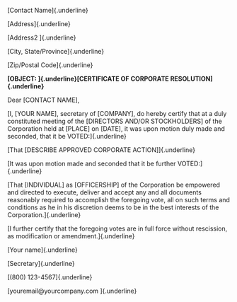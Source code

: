 [Contact Name]{.underline}

[Address]{.underline}

[Address2 ]{.underline}

[City, State/Province]{.underline}

[Zip/Postal Code]{.underline}

**[OBJECT: ]{.underline}[CERTIFICATE OF CORPORATE
RESOLUTION]{.underline}**

Dear \[CONTACT NAME\],

[I, \[YOUR NAME\], secretary of \[COMPANY\], do hereby certify that at a
duly constituted meeting of the \[DIRECTORS AND/OR STOCKHOLDERS\] of the
Corporation held at \[PLACE\] on \[DATE\], it was upon motion duly made
and seconded, that it be VOTED:]{.underline}

[That \[DESCRIBE APPROVED CORPORATE ACTION\]]{.underline}

[It was upon motion made and seconded that it be further
VOTED:]{.underline}

[That \[INDIVIDUAL\] as \[OFFICERSHIP\] of the Corporation be empowered
and directed to execute, deliver and accept any and all documents
reasonably required to accomplish the foregoing vote, all on such terms
and conditions as he in his discretion deems to be in the best interests
of the Corporation.]{.underline}

[I further certify that the foregoing votes are in full force without
rescission, as modification or amendment.]{.underline}

[Your name]{.underline}

[Secretary]{.underline}

[(800) 123-4567]{.underline}

[youremail\@yourcompany.com ]{.underline}
